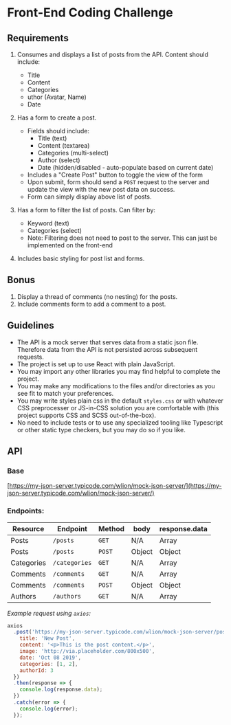 # Front-End Coding Challenge

## Requirements

1. Consumes and displays a list of posts from the API. Content should include:

   - Title
   - Content
   - Categories
   - uthor (Avatar, Name)
   - Date

2. Has a form to create a post.

   - Fields should include:
     - Title (text)
     - Content (textarea)
     - Categories (multi-select)
     - Author (select)
     - Date (hidden/disabled - auto-populate based on current date)
   - Includes a "Create Post" button to toggle the view of the form
   - Upon submit, form should send a `POST` request to the server and update the view with the new post data on success.
   - Form can simply display above list of posts.

3. Has a form to filter the list of posts. Can filter by:

   - Keyword (text)
   - Categories (select)
   - Note: Filtering does not need to post to the server. This can just be implemented on the front-end

4. Includes basic styling for post list and forms.

## Bonus

1. Display a thread of comments (no nesting) for the posts.
2. Include comments form to add a comment to a post.

## Guidelines

- The API is a mock server that serves data from a static json file. Therefore data from the API is not persisted across subsequent requests.
- The project is set up to use React with plain JavaScript.
- You may import any other libraries you may find helpful to complete the project.
- You may make any modifications to the files and/or directories as you see fit to match your preferences.
- You may write styles plain css in the default `styles.css` or with whatever CSS preprocesser or JS-in-CSS solution you are comfortable with (this project supports CSS and SCSS out-of-the-box).
- No need to include tests or to use any specialized tooling like Typescript or other static type checkers, but you may do so if you like.

## API

### Base

[https://my-json-server.typicode.com/wlion/mock-json-server/](https://my-json-server.typicode.com/wlion/mock-json-server/)

### Endpoints:

| Resource   | Endpoint      | Method | body   | response.data |
| ---------- | ------------- | ------ | ------ | ------------- |
| Posts      | `/posts`      | `GET`  | N/A    | Array         |
| Posts      | `/posts`      | `POST` | Object | Object        |
| Categories | `/categories` | `GET`  | N/A    | Array         |
| Comments   | `/comments`   | `GET`  | N/A    | Array         |
| Comments   | `/comments`   | `POST` | Object | Object        |
| Authors    | `/authors`    | `GET`  | N/A    | Array         |

_Example request using `axios`:_

```javascript
axios
  .post('https://my-json-server.typicode.com/wlion/mock-json-server/posts', {
    title: 'New Post',
    content: '<p>This is the post content.</p>',
    image: 'http://via.placeholder.com/800x500',
    date: 'Oct 08 2019',
    categories: [1, 2],
    authorId: 3
  })
  .then(response => {
    console.log(response.data);
  })
  .catch(error => {
    console.log(error);
  });
```

